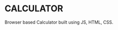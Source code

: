 # CALCULATOR
Browser based Calculator built using JS, HTML, CSS.

[Live Demo]: https://github.com/elinnunez

